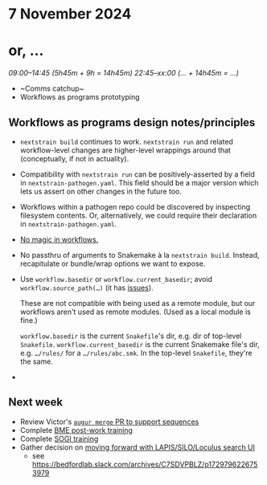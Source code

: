 # 7 November 2024
# or, …

_09:00–14:45 (5h45m + 9h = 14h45m)_
_22:45–xx:00 (… + 14h45m = …)_


- ~Comms catchup~
- Workflows as programs prototyping


## Workflows as programs design notes/principles

- `nextstrain build` continues to work. `nextstrain run` and related
  workflow-level changes are higher-level wrappings around that (conceptually,
  if not in actuality).

- Compatibility with `nextstrain run` can be positively-asserted by a field in
  `nextstrain-pathogen.yaml`.  This field should be a major version which lets
  us assert on other changes in the future too.

- Workflows within a pathogen repo could be discovered by inspecting filesystem
  contents.  Or, alternatively, we could require their declaration in
  `nextstrain-pathogen.yaml`.

- [No magic in workflows.](https://github.com/nextstrain/public/issues/1#issuecomment-2463068756)

- No passthru of arguments to Snakemake à la `nextstrain build`.  Instead,
  recapitulate or bundle/wrap options we want to expose.

- Use `workflow.basedir` or `workflow.current_basedir`; avoid
  `workflow.source_path(…)` (it has [issues](2024-10-23.md)).

  These are not compatible with being used as a remote module, but our
  workflows aren't used as remote modules.  (Used as a local module is fine.)

  `workflow.basedir` is the current `Snakefile`'s dir, e.g. dir of top-level `Snakefile`.
  `workflow.current_basedir` is the current Snakemake file's dir, e.g. `…/rules/` for a `…/rules/abc.smk`.
  In the top-level `Snakefile`, they're the same.

- 


## Next week

- Review Victor's [`augur merge` PR to support sequences](https://github.com/nextstrain/augur/issues/1579)
- Complete [BME post-work training](https://fredhutch.csod.com/ui/lms-learning-details/app/course/ac23e22d-0445-4123-bd10-66db92646c11)
- Complete [SOGI training](https://fredhutch.csod.com/ui/lms-learning-details/app/course/13b01982-4e88-44e0-b275-8e86734ff89d)
- Gather decision on [moving forward with LAPIS/SILO/Loculus search UI](https://github.com/nextstrain/private/issues/143)
    - see <https://bedfordlab.slack.com/archives/C7SDVPBLZ/p1729796226753979>
